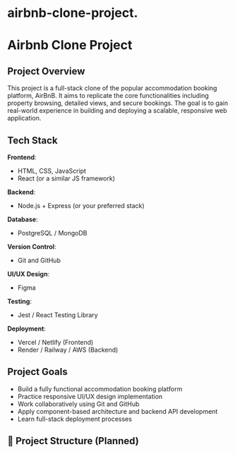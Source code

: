 # airbnb-clone-project.
# Airbnb Clone Project

## Project Overview
This project is a full-stack clone of the popular accommodation booking platform, AirBnB. It aims to replicate the core functionalities including property browsing, detailed views, and secure bookings. The goal is to gain real-world experience in building and deploying a scalable, responsive web application.

## Tech Stack

**Frontend**:
- HTML, CSS, JavaScript
- React (or a similar JS framework)

**Backend**:
- Node.js + Express (or your preferred stack)

**Database**:
- PostgreSQL / MongoDB

**Version Control**:
- Git and GitHub

**UI/UX Design**:
- Figma

**Testing**:
- Jest / React Testing Library

**Deployment**:
- Vercel / Netlify (Frontend)
- Render / Railway / AWS (Backend)

## Project Goals

- Build a fully functional accommodation booking platform
- Practice responsive UI/UX design implementation
- Work collaboratively using Git and GitHub
- Apply component-based architecture and backend API development
- Learn full-stack deployment processes

## 📂 Project Structure (Planned)

